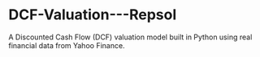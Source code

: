 # DCF-Valuation---Repsol
A Discounted Cash Flow (DCF) valuation model built in Python using real financial data from Yahoo Finance.
